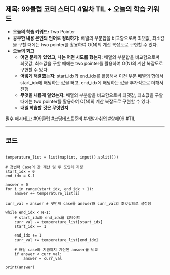 ## 제목: 99클럽 코테 스터디 4일차 TIL + 오늘의 학습 키워드

- **오늘의 학습 키워드:** Two Pointer 
- **공부한 내용 본인의 언어로 정리하기:** 배열의 부분합을 비교함으로써 최댓값, 최소값을 구할 때에는 two pointer를 활용하여 O(N)의 계산 복잡도로 구현할 수 있다. 
- **오늘의 회고**
  - **어떤 문제가 있었고, 나는 어떤 시도를 했는지:** 배열의 부분합을 비교함으로써 최댓값, 최소값을 구할 때에는 two pointer를 활용하여 O(N)의 계산 복잡도로 구현할 수 있다. 
  - **어떻게 해결했는지:** start_idx와 end_idx를 활용해서 이전 부분 배열의 합에서 start_idx에 해당하는 값을 빼고, end_idx에 해당하는 값을 추가적으로 더해서 진행
  - **무엇을 새롭게 알았는지:** 배열의 부분합을 비교함으로써 최댓값, 최소값을 구할 때에는 two pointer를 활용하여 O(N)의 계산 복잡도로 구현할 수 있다. 
  - **내일 학습할 것은 무엇인지**
 
  
필수 해시태그: #99클럽 #코딩테스트준비 #개발자취업 #항해99 #TIL

---
## 코드
```N, K = map(int, input().split()) 

temperature_list = list(map(int, input().split())) 

# 첫번째 Case의 값 계산 및 투 포인터 지정 
start_idx = 0 
end_idx = K-1 

answer = 0 
for i in range(start_idx, end_idx + 1): 
    answer += temperature_list[i] 

curr_val = answer # 첫번째 case를 answer와 curr_val의 초깃값으로 설정정

while end_idx < N-1: 
    # start_idx와 end_idx를 업데이트 
    curr_val -= temperature_list[start_idx]
    start_idx += 1 

    end_idx += 1
    curr_val += temperature_list[end_idx]

    # 해당 case와 지금까지 계산된 answer를 비교 
    if answer < curr_val: 
        answer = curr_val

print(answer)
